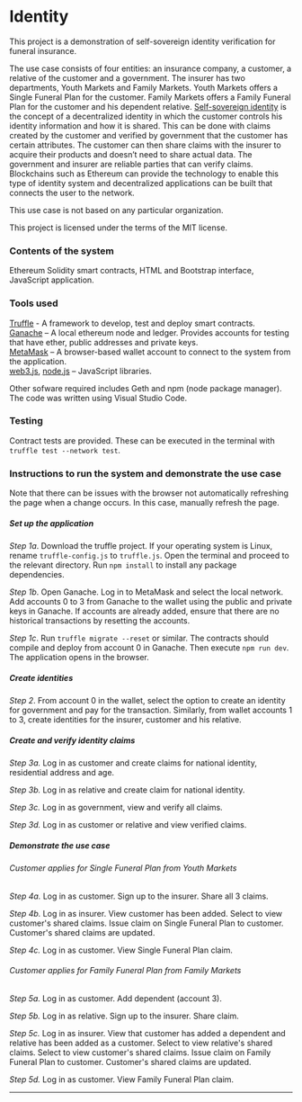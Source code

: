 # Identity

This project is a demonstration of self-sovereign identity verification for funeral insurance. 

The use case consists of four entities: an insurance company, a customer, a relative of the customer and a government. The insurer has two departments, Youth Markets and Family Markets. Youth Markets offers a Single Funeral Plan for the customer. Family Markets offers a Family Funeral Plan for the customer and his dependent relative. [Self-sovereign identity](https://sovrin.org/wp-content/uploads/2018/03/The-Inevitable-Rise-of-Self-Sovereign-Identity.pdf) is the concept of a decentralized identity in which the customer controls his identity information and how it is shared. This can be done with claims created by the customer and verified by government that the customer has certain attributes. The customer can then share claims with the insurer to acquire their products and doesn’t need to share actual data. The government and insurer are reliable parties that can verify claims. Blockchains such as Ethereum can provide the technology to enable this type of identity system and decentralized applications can be built that connects the user to the network.

This use case is not based on any particular organization.

This project is licensed under the terms of the MIT license.

### Contents of the system
Ethereum Solidity smart contracts, HTML and Bootstrap interface, JavaScript application.

### Tools used
[Truffle](https://truffleframework.com/truffle) - A framework to develop, test and deploy smart contracts.  
[Ganache](https://truffleframework.com/ganache) – A local ethereum node and ledger. Provides accounts for testing that have ether, public addresses and private keys.  
[MetaMask](https://metamask.io/) – A browser-based wallet account to connect to the system from the application.  
[web3.js](https://web3js.readthedocs.io/en/1.0/index.html), [node.js](https://nodejs.org/en/) – JavaScript libraries.

Other sofware required includes Geth and npm (node package manager).  
The code was written using Visual Studio Code.

### Testing
Contract tests are provided. These can be executed in the terminal with `truffle test --network test`.

### Instructions to run the system and demonstrate the use case
Note that there can be issues with the browser not automatically refreshing the page when a change occurs. In this case, manually refresh the page.

##### Set up the application

*Step 1a*. Download the truffle project. If your operating system is Linux, rename `truffle-config.js` to `truffle.js`. Open the terminal and proceed to the relevant directory. Run `npm install` to install any package dependencies.

*Step 1b*. Open Ganache. Log in to MetaMask and select the local network. Add accounts 0 to 3 from Ganache to the wallet using the public and private keys in Ganache. If accounts are already added, ensure that there are no historical transactions by resetting the accounts.

*Step 1c*. Run `truffle migrate --reset` or similar. The contracts should compile and deploy from account 0 in Ganache. Then execute `npm run dev`. The application opens in the browser.

##### Create identities

*Step 2*. From account 0 in the wallet, select the option to create an identity for government and pay for the transaction. Similarly, from wallet accounts 1 to 3, create identities for the insurer, customer and his relative. 

##### Create and verify identity claims

*Step 3a.* Log in as customer and create claims for national identity, residential address and age.

*Step 3b.* Log in as relative and create claim for national identity.

*Step 3c.* Log in as government, view and verify all claims.

*Step 3d.* Log in as customer or relative and view verified claims.

##### Demonstrate the use case

###### Customer applies for Single Funeral Plan from Youth Markets

*Step 4a.* Log in as customer. Sign up to the insurer. Share all 3 claims.

*Step 4b.* Log in as insurer. View customer has been added. Select to view customer's shared claims. Issue claim on Single Funeral Plan to customer. Customer's shared claims are updated.

*Step 4c.* Log in as customer. View Single Funeral Plan claim.

###### Customer applies for Family Funeral Plan from Family Markets

*Step 5a.* Log in as customer. Add dependent (account 3).

*Step 5b.* Log in as relative. Sign up to the insurer. Share claim.

*Step 5c.* Log in as insurer. View that customer has added a dependent and relative has been added as a customer. Select to view relative's shared claims. Select to view customer's shared claims. Issue claim on Family Funeral Plan to customer. Customer's shared claims are updated.

*Step 5d.* Log in as customer. View Family Funeral Plan claim.

----------

